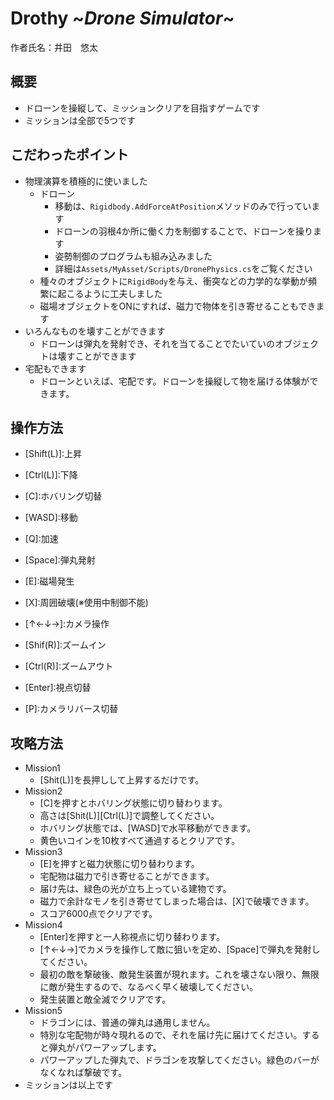 # Drothy \~*Drone Simulator*~
作者氏名：井田　悠太

## 概要
- ドローンを操縦して、ミッションクリアを目指すゲームです
- ミッションは全部で5つです

## こだわったポイント
- 物理演算を積極的に使いました
  - ドローン
    - 移動は、`Rigidbody.AddForceAtPosition`メソッドのみで行っています
    - ドローンの羽根4か所に働く力を制御することで、ドローンを操ります
    - 姿勢制御のプログラムも組み込みました
    - 詳細は`Assets/MyAsset/Scripts/DronePhysics.cs`をご覧ください
  - 種々のオブジェクトに`RigidBody`を与え、衝突などの力学的な挙動が頻繁に起こるように工夫しました
  - 磁場オブジェクトをONにすれば、磁力で物体を引き寄せることもできます
- いろんなものを壊すことができます
  - ドローンは弾丸を発射でき、それを当てることでたいていのオブジェクトは壊すことができます
- 宅配もできます
  - ドローンといえば、宅配です。ドローンを操縦して物を届ける体験ができます。

## 操作方法
- \[Shift(L)]:上昇
- \[Ctrl(L)]:下降
- \[C]:ホバリング切替
- \[WASD]:移動
- \[Q]:加速
- \[Space]:弾丸発射
- \[E]:磁場発生
- \[X]:周囲破壊(※使用中制御不能)

- \[↑←↓→]:カメラ操作
- \[Shif(R)]:ズームイン
- \[Ctrl(R)]:ズームアウト
- \[Enter]:視点切替
- \[P]:カメラリバース切替

## 攻略方法
- Mission1
  - [Shit(L)]を長押しして上昇するだけです。
- Mission2
  - [C]を押すとホバリング状態に切り替わります。
  - 高さは[Shit(L)][Ctrl(L)]で調整してください。
  - ホバリング状態では、[WASD]で水平移動ができます。
  - 黄色いコインを10枚すべて通過するとクリアです。
- Mission3
  - [E]を押すと磁力状態に切り替わります。
  - 宅配物は磁力で引き寄せることができます。
  - 届け先は、緑色の光が立ち上っている建物です。
  - 磁力で余計なモノを引き寄せてしまった場合は、[X]で破壊できます。
  - スコア6000点でクリアです。
- Mission4
  - [Enter]を押すと一人称視点に切り替わります。
  - [↑←↓→]でカメラを操作して敵に狙いを定め、[Space]で弾丸を発射してください。
  - 最初の敵を撃破後、敵発生装置が現れます。これを壊さない限り、無限に敵が発生するので、なるべく早く破壊してください。
  - 発生装置と敵全滅でクリアです。
- Mission5
  - ドラゴンには、普通の弾丸は通用しません。
  - 特別な宅配物が時々現れるので、それを届け先に届けてください。すると弾丸がパワーアップします。
  - パワーアップした弾丸で、ドラゴンを攻撃してください。緑色のバーがなくなれば撃破です。
- ミッションは以上です
